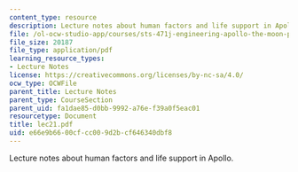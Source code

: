 ```yaml
---
content_type: resource
description: Lecture notes about human factors and life support in Apollo.
file: /ol-ocw-studio-app/courses/sts-471j-engineering-apollo-the-moon-project-as-a-complex-system-spring-2007/e66e9b6600cfcc009d2bcf646340dbf8_lec21.pdf
file_size: 20187
file_type: application/pdf
learning_resource_types:
- Lecture Notes
license: https://creativecommons.org/licenses/by-nc-sa/4.0/
ocw_type: OCWFile
parent_title: Lecture Notes
parent_type: CourseSection
parent_uid: fa1dae85-d0bb-9992-a76e-f39a0f5eac01
resourcetype: Document
title: lec21.pdf
uid: e66e9b66-00cf-cc00-9d2b-cf646340dbf8
---
```

Lecture notes about human factors and life support in Apollo.